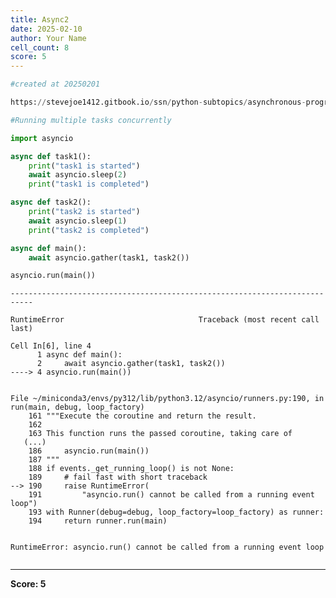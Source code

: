 ```yaml
---
title: Async2
date: 2025-02-10
author: Your Name
cell_count: 8
score: 5
---
```


```python
#created at 20250201
```


```python
https://stevejoe1412.gitbook.io/ssn/python-subtopics/asynchronous-programming
```


```python
#Running multiple tasks concurrently
```


```python
import asyncio
```


```python
async def task1():
    print("task1 is started")
    await asyncio.sleep(2)
    print("task1 is completed")
```


```python
async def task2():
    print("task2 is started")
    await asyncio.sleep(1)
    print("task2 is completed")
```


```python
async def main():
    await asyncio.gather(task1, task2())

asyncio.run(main())
```


    ---------------------------------------------------------------------------

    RuntimeError                              Traceback (most recent call last)

    Cell In[6], line 4
          1 async def main():
          2     await asyncio.gather(task1, task2())
    ----> 4 asyncio.run(main())


    File ~/miniconda3/envs/py312/lib/python3.12/asyncio/runners.py:190, in run(main, debug, loop_factory)
        161 """Execute the coroutine and return the result.
        162 
        163 This function runs the passed coroutine, taking care of
       (...)
        186     asyncio.run(main())
        187 """
        188 if events._get_running_loop() is not None:
        189     # fail fast with short traceback
    --> 190     raise RuntimeError(
        191         "asyncio.run() cannot be called from a running event loop")
        193 with Runner(debug=debug, loop_factory=loop_factory) as runner:
        194     return runner.run(main)


    RuntimeError: asyncio.run() cannot be called from a running event loop



```python

```


---
**Score: 5**